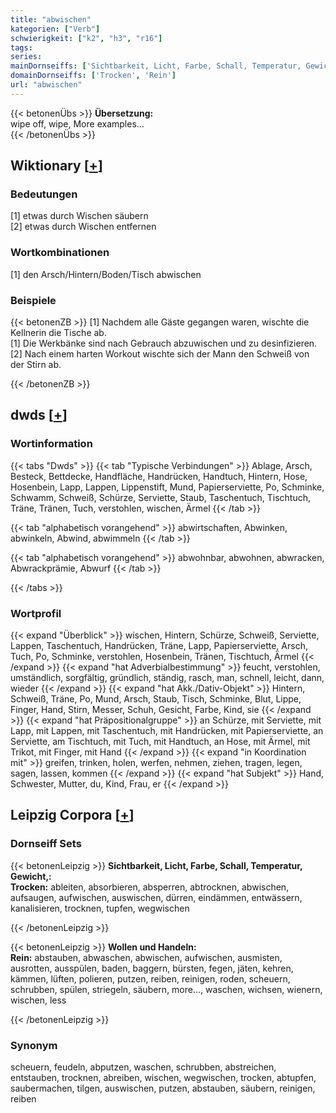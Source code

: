 ```yaml
---
title: "abwischen"
kategorien: ["Verb"]
schwierigkeit: ["k2", "h3", "r16"]
tags:
series:
mainDornseiffs: ['Sichtbarkeit, Licht, Farbe, Schall, Temperatur, Gewicht,', 'Wollen und Handeln']
domainDornseiffs: ['Trocken', 'Rein']
url: "abwischen"
---
```


{{< betonenÜbs >}}
**Übersetzung:**  
wipe off, wipe, More examples...  
{{< /betonenÜbs >}}

## Wiktionary [[+](https://de.wiktionary.org/wiki/abwischen)]

### Bedeutungen
[1] etwas durch Wischen säubern  
[2] etwas durch Wischen entfernen  

### Wortkombinationen
[1] den Arsch/Hintern/Boden/Tisch abwischen  

### Beispiele
{{< betonenZB >}}
[1] Nachdem alle Gäste gegangen waren, wischte die Kellnerin die Tische ab.  
[1] Die Werkbänke sind nach Gebrauch abzuwischen und zu desinfizieren.  
[2] Nach einem harten Workout wischte sich der Mann den Schweiß von der Stirn ab.  

{{< /betonenZB >}}


## dwds [[+](https://www.dwds.de/wb/abwischen)]

### Wortinformation
{{< tabs "Dwds" >}}
{{< tab "Typische Verbindungen" >}}
Ablage, Arsch, Besteck, Bettdecke, Handfläche, Handrücken, Handtuch, Hintern, Hose, Hosenbein, Lapp, Lappen, Lippenstift, Mund, Papierserviette, Po, Schminke, Schwamm, Schweiß, Schürze, Serviette, Staub, Taschentuch, Tischtuch, Träne, Tränen, Tuch, verstohlen, wischen, Ärmel
{{< /tab >}}

{{< tab "alphabetisch vorangehend" >}}
abwirtschaften, Abwinken, abwinkeln, Abwind, abwimmeln
{{< /tab >}}

{{< tab "alphabetisch vorangehend" >}}
abwohnbar, abwohnen, abwracken, Abwrackprämie, Abwurf
{{< /tab >}}

{{< /tabs >}}

### Wortprofil
{{< expand "Überblick" >}} wischen, Hintern, Schürze, Schweiß, Serviette, Lappen, Taschentuch, Handrücken, Träne, Lapp, Papierserviette, Arsch, Tuch, Po, Schminke, verstohlen, Hosenbein, Tränen, Tischtuch, Ärmel {{< /expand >}}
{{< expand "hat Adverbialbestimmung" >}} feucht, verstohlen, umständlich, sorgfältig, gründlich, ständig, rasch, man, schnell, leicht, dann, wieder {{< /expand >}}
{{< expand "hat Akk./Dativ-Objekt" >}} Hintern, Schweiß, Träne, Po, Mund, Arsch, Staub, Tisch, Schminke, Blut, Lippe, Finger, Hand, Stirn, Messer, Schuh, Gesicht, Farbe, Kind, sie {{< /expand >}}
{{< expand "hat Präpositionalgruppe" >}} an Schürze, mit Serviette, mit Lapp, mit Lappen, mit Taschentuch, mit Handrücken, mit Papierserviette, an Serviette, am Tischtuch, mit Tuch, mit Handtuch, an Hose, mit Ärmel, mit Trikot, mit Finger, mit Hand {{< /expand >}}
{{< expand "in Koordination mit" >}} greifen, trinken, holen, werfen, nehmen, ziehen, tragen, legen, sagen, lassen, kommen {{< /expand >}}
{{< expand "hat Subjekt" >}} Hand, Schwester, Mutter, du, Kind, Frau, er {{< /expand >}}

## Leipzig Corpora [[+](https://corpora.uni-leipzig.de/en/res?word=abwischen&corpusId=deu_newscrawl-public_2018)]

### Dornseiff Sets
{{< betonenLeipzig >}}
**Sichtbarkeit, Licht, Farbe, Schall, Temperatur, Gewicht,:**  
**Trocken:** ableiten, absorbieren, absperren, abtrocknen, abwischen, aufsaugen, aufwischen, auswischen, dürren, eindämmen, entwässern, kanalisieren, trocknen, tupfen, wegwischen  

{{< /betonenLeipzig >}}


{{< betonenLeipzig >}}
**Wollen und Handeln:**  
**Rein:** abstauben, abwaschen, abwischen, aufwischen, ausmisten, ausrotten, ausspülen, baden, baggern, bürsten, fegen, jäten, kehren, kämmen, lüften, polieren, putzen, reiben, reinigen, roden, scheuern, schrubben, spülen, striegeln, säubern, more..., waschen, wichsen, wienern, wischen, less  

{{< /betonenLeipzig >}}

### Synonym
scheuern, feudeln, abputzen, waschen, schrubben, abstreichen, entstauben, trocknen, abreiben, wischen, wegwischen, trocken, abtupfen, saubermachen, tilgen, auswischen, putzen, abstauben, säubern, reinigen, reiben


